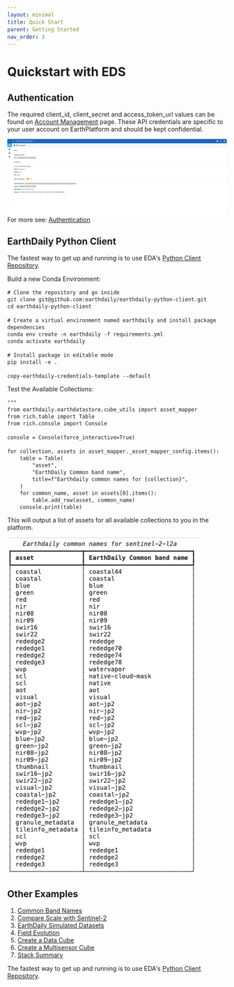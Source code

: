 ```yaml
---
layout: minimal
title: Quick Start
parent: Getting Started
nav_order: 3
---
```

# Quickstart with EDS

## Authentication

The required client_id, client_secret and access_token_url values can be found on [Account Management](https://console.earthdaily.com/account) page. These API credentials are specific to your user account on EarthPlatform and should be kept confidential.

![Client Credentials](../Images/STAC%20API//Account%20Information.png)
For more see: [Authentication](./Getting%20Started/API%20Authentication.md)

## EarthDaily Python Client

The fastest way to get up and running is to use EDA's [Python Client Repository](https://github.com/earthdaily/earthdaily-python-client). 

Build a new Conda Environment:
```
# Clone the repository and go inside
git clone git@github.com:earthdaily/earthdaily-python-client.git
cd earthdaily-python-client

# Create a virtual environment named earthdaily and install package dependencies
conda env create -n earthdaily -f requirements.yml
conda activate earthdaily

# Install package in editable mode
pip install -e .

copy-earthdaily-credentials-template --default

```


Test the Available Collections:
```
"""
from earthdaily.earthdatastore.cube_utils import asset_mapper
from rich.table import Table
from rich.console import Console

console = Console(force_interactive=True)

for collection, assets in asset_mapper._asset_mapper_config.items():
    table = Table(
        "asset",
        "EarthDaily Common band name",
        title=f"Earthdaily common names for {collection}",
    )
    for common_name, asset in assets[0].items():
        table.add_row(asset, common_name)
    console.print(table)
```

This will output a list of assets for all available collections to you in the platform.

![Python Example Band Names](../Images/STAC%20API/python%20example%20bandnames.png)

## Other Examples


1) [Common Band Names](https://github.com/earthdaily/earthdaily-python-client/blob/main/examples/common_band_names.py)
2) [Compare Scale with Sentinel-2](https://github.com/earthdaily/earthdaily-python-client/blob/main/examples/compare_scale_s2.py)
3) [EarthDaily Simulated Datasets](https://github.com/earthdaily/earthdaily-python-client/blob/main/examples/earthdaily_simulated_dataset.py)
4) [Field Evolution](https://github.com/earthdaily/earthdaily-python-client/blob/main/examples/field_evolution.py)
5) [Create a Data Cube](https://github.com/earthdaily/earthdaily-python-client/blob/main/examples/first_steps_create_datacube.py)
6) [Create a Multisensor Cube](https://github.com/earthdaily/earthdaily-python-client/blob/main/examples/multisensors_cube.py)
7) [Stack Summary](https://github.com/earthdaily/earthdaily-python-client/blob/main/examples/summary_stack.py)

The fastest way to get up and running is to use EDA's [Python Client Repository](https://github.com/earthdaily/earthdaily-python-client). 
